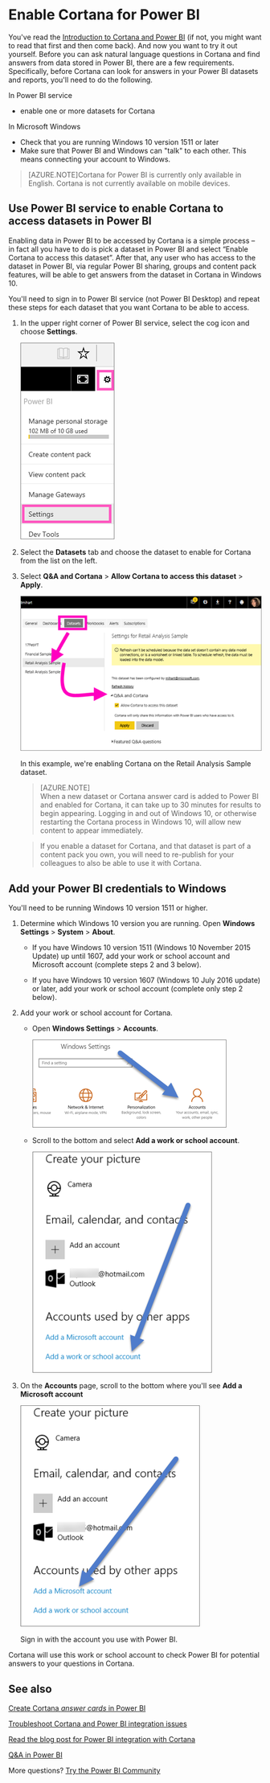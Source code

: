 ﻿<properties
   pageTitle="Activate Cortana for Power BI"
   description="Use Cortana with Power BI to get answers from your data. Activate Cortana for each Power BI dataset and then enable Cortana to access your datasets from mobile devices."
   services="powerbi"
   documentationCenter=""
   authors="mihart"  
   manager="erikre"
   editor=""/>

<tags
   ms.service="powerbi"
   ms.devlang="NA"
   ms.topic="article"
   ms.tgt_pltfrm="NA"
   ms.workload="powerbi"
   ms.date="03/07/2017"
   ms.author="mihart"/>


# Enable Cortana for Power BI

You've read the [Introduction to Cortana and Power BI](powerbi-service-cortana-intro.md) (if not, you might want to read that first and then come back). And now you want to try it out yourself.  Before you can ask natural language questions in Cortana and find answers from data stored in Power BI, there are a few requirements. Specifically, before Cortana can look for answers in your Power BI datasets and reports, you'll need to do the following.

In Power BI service
- enable one or more datasets for Cortana

In Microsoft Windows
- Check that you are running Windows 10 version 1511 or later
- Make sure that Power BI and Windows can "talk" to each other. This means connecting your account to Windows.



>[AZURE.NOTE]Cortana for Power BI is currently only available in English. Cortana is not currently available on mobile devices.

## Use Power BI service to enable Cortana to access datasets in Power BI

Enabling data in Power BI to be accessed by Cortana is a simple process – in fact all you have to do is pick a dataset in Power BI and select “Enable Cortana to access this dataset”. After that, any user who has access to the dataset in Power BI, via regular Power BI sharing, groups and content pack features, will be able to get answers from the dataset in Cortana in Windows 10.

You'll need to sign in to Power BI service (not Power BI Desktop) and repeat these steps for each dataset that you want Cortana to be able to access.

1. In the upper right corner of Power BI service, select the cog icon and choose **Settings**.

    ![](media/powerbi-service-cortana-enable/power-bi-cortana-settings.png)

3. Select the **Datasets** tab and choose the dataset to enable for Cortana from the list on the left.

4.  Select **Q&A and Cortana** > **Allow Cortana to access this dataset** > **Apply**.

    ![](media/powerbi-service-cortana-enable/power-bi-cortana-enable.png)

    In this example, we're enabling Cortana on the Retail Analysis Sample dataset.

    >[AZURE.NOTE]  
    > When a new dataset or Cortana answer card is added to Power BI and enabled for Cortana, it can take up to 30 minutes for results to begin appearing. Logging in and out of Windows 10, or otherwise restarting the Cortana process in Windows 10, will allow new content to appear immediately.

    >If you enable a dataset for Cortana, and that dataset is part of a content pack you own, you will need to re-publish for your colleagues to also be able to use it with Cortana.

##  Add your Power BI credentials to Windows

You'll need to be running Windows 10 version 1511 or higher.

1.  Determine which Windows 10 version you are running. Open **Windows Settings** > **System** > **About**.

    - If you have Windows 10 version 1511 (Windows 10 November 2015 Update) up until 1607, add your work or school account and Microsoft account (complete steps 2 and 3 below).

    - If you have Windows 10 version 1607 (Windows 10 July 2016 update) or later, add your work or school account (complete only step 2 below).

2.  Add your work or school account for Cortana.

    - Open **Windows Settings** > **Accounts**.

        ![](media/powerbi-service-cortana-enable/power-bi-windows-accounts.png)

    -   Scroll to the bottom and select **Add a work or school account**.

        ![](media/powerbi-service-cortana-enable/power-bi-add-work-account2.png)

3.  On the **Accounts** page, scroll to the bottom where you'll see **Add a Microsoft account**

    ![](media/powerbi-service-cortana-enable/power-bi-add-microsoft-account2.png)

    Sign in with the account you use with Power BI.

Cortana will use this work or school account to check Power BI for potential answers to your questions in Cortana.


## See also
[Create Cortana *answer cards* in Power BI](powerbi-service-cortana-desktop-entity-cards.md)

[Troubleshoot Cortana and Power BI integration issues](powerbi-service-cortana-troubleshoot.md)

[Read the blog post for Power BI integration with Cortana](https://powerbi.microsoft.com/en-us/blog/announcing-power-bi-integration-with-cortana-and-new-ways-to-quickly-find-insights-in-your-data/)

[Q&A in Power BI](powerbi-service-q-and-a.md)

More questions? [Try the Power BI Community](http://community.powerbi.com/)
